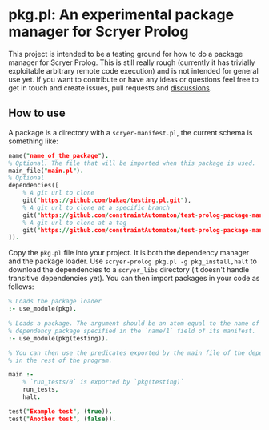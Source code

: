 # pkg.pl: An experimental package manager for Scryer Prolog

This project is intended to be a testing ground for how to do a package manager
for Scryer Prolog. This is still really rough (currently it has trivially
exploitable arbitrary remote code execution) and is not intended for general
use yet. If you want to contribute or have any ideas or questions feel free to
get in touch and create issues, pull requests and
[discussions](https://github.com/bakaq/pkg.pl/discussions).

## How to use

A package is a directory with a `scryer-manifest.pl`, the current schema is something like:

```prolog
name("name_of_the_package").
% Optional. The file that will be imported when this package is used.
main_file("main.pl").
% Optional
dependencies([
    % A git url to clone
    git("https://github.com/bakaq/testing.pl.git"),
    % A git url to clone at a specific branch
    git("https://github.com/constraintAutomaton/test-prolog-package-manager.git", branch("branch")),
    % A git url to clone at a tag
    git("https://github.com/constraintAutomaton/test-prolog-package-manager.git", tag("tag"))
]).
```

Copy the `pkg.pl` file into your project. It is both the dependency manager and
the package loader. Use `scryer-prolog pkg.pl -g pkg_install,halt` to download
the dependencies to a `scryer_libs` directory (it doesn't handle transitive
dependencies yet). You can then import packages in your code as follows:

```prolog
% Loads the package loader
:- use_module(pkg).

% Loads a package. The argument should be an atom equal to the name of the
% dependency package specified in the `name/1` field of its manifest.
:- use_module(pkg(testing)).

% You can then use the predicates exported by the main file of the dependency
% in the rest of the program.

main :-
    % `run_tests/0` is exported by `pkg(testing)`
    run_tests,
    halt.

test("Example test", (true)).
test("Another test", (false)).
```
